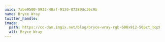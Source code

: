 ```yaml
---
uuid: 7abe9500-0933-48af-9130-87389dc36c9b
name: Bryce Wray
twitter_handle:
image:
  path: https://cc-dam.imgix.net/blog/bryce-wray-rgb-608x912-50pct_bqz8aq.jpg
  alt: Bryce Wray
---
```

